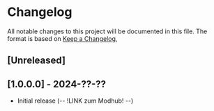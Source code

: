 # Changelog

All notable changes to this project will be documented in this file.
The format is based on [Keep a Changelog](https://keepachangelog.com/en/1.0.0/),

## [Unreleased]


## [1.0.0.0] - 2024-??-??
- Initial release (-- !LINK zum Modhub! --)
